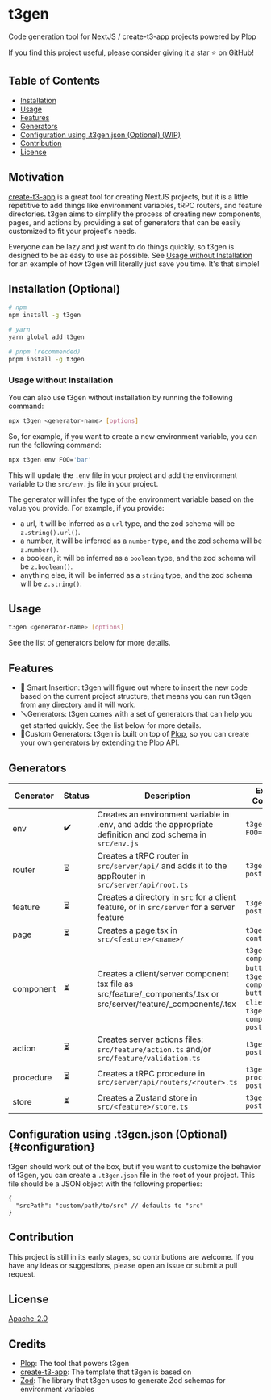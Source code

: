 # t3gen
Code generation tool for NextJS / create-t3-app projects powered by Plop

If you find this project useful, please consider giving it a star ⭐️ on GitHub!

## Table of Contents
- [Installation](#installation)
- [Usage](#usage)
- [Features](#features)
- [Generators](#generators)
- [Configuration using .t3gen.json (Optional) (WIP)](#configuration)
- [Contribution](#contribution)
- [License](#license)

## Motivation
[create-t3-app](https://github.com/t3-oss/create-t3-app) is a great tool for creating NextJS projects, but it is a little repetitive to add things like environment variables, tRPC routers, and feature directories. t3gen aims to simplify the process of creating new components, pages, and actions by providing a set of generators that can be easily customized to fit your project's needs.

Everyone can be lazy and just want to do things quickly, so t3gen is designed to be as easy to use as possible. See [Usage without Installation](#usage-without-installation) for an example of how t3gen will literally just save you time. It's that simple!

## Installation (Optional)

```bash
# npm
npm install -g t3gen

# yarn
yarn global add t3gen

# pnpm (recommended)
pnpm install -g t3gen
```

### Usage without Installation

You can also use t3gen without installation by running the following command:

```bash
npx t3gen <generator-name> [options]
```

So, for example, if you want to create a new environment variable, you can run the following command:

```bash
npx t3gen env FOO='bar'
```

This will update the `.env` file in your project and add the environment variable to the `src/env.js` file in your project.

The generator will infer the type of the environment variable based on the value you provide. For example, if you provide:

- a url, it will be inferred as a `url` type, and the zod schema will be `z.string().url()`. 
- a number, it will be inferred as a `number` type, and the zod schema will be `z.number()`. 
- a boolean, it will be inferred as a `boolean` type, and the zod schema will be `z.boolean()`. 
- anything else, it will be inferred as a `string` type, and the zod schema will be `z.string()`.

## Usage

```bash
t3gen <generator-name> [options]
```

See the list of generators below for more details.

## Features

- 🧠 Smart Insertion: t3gen will figure out where to insert the new code based on the current project structure, that means you can run t3gen from any directory and it will work.
- 🪛Generators: t3gen comes with a set of generators that can help you get started quickly. See the list below for more details.
- 🌟Custom Generators: t3gen is built on top of [Plop](https://plopjs.com/), so you can create your own generators by extending the Plop API.

## Generators

| Generator      | Status | Description                                                                                         | Example Command          |
|----------------|--------|-----------------------------------------------------------------------------------------------------|---------------------------|
| env            | ✔️     | Creates an environment variable in .env, and adds the appropriate definition and zod schema in `src/env.js` | `t3gen env FOO='bar'`          |
| router    | ⏳     | Creates a tRPC router in `src/server/api/` and adds it to the appRouter in `src/server/api/root.ts`      | `t3gen router posts` |
| feature        | ⏳     | Creates a directory in `src` for a client feature, or in `src/server` for a server feature               | `t3gen feature posts`        |
| page           | ⏳     | Creates a page.tsx in `src/<feature>/<name>/`                                                         | `t3gen page contact`         |
| component      | ⏳     | Creates a client/server component tsx file as src/feature/_components/<name>.tsx or src/server/feature/_components/<name>.tsx | `t3gen component button` or `t3gen component button --client` or `t3gen component posts/button` |
| action         | ⏳     | Creates server actions files: `src/feature/action.ts` and/or `src/feature/validation.ts`                 | `t3gen action posts/create` |
| procedure | ⏳     | Creates a tRPC procedure in `src/server/api/routers/<router>.ts`      | `t3gen procedure posts/getPost` |
| store          | ⏳     | Creates a Zustand store in `src/<feature>/store.ts`                                                   | `t3gen store posts`        |

## Configuration using .t3gen.json (Optional) {#configuration}
t3gen should work out of the box, but if you want to customize the behavior of t3gen, you can create a `.t3gen.json` file in the root of your project. This file should be a JSON object with the following properties:

```jsonc
{
  "srcPath": "custom/path/to/src" // defaults to "src"
}
```

## Contribution

This project is still in its early stages, so contributions are welcome. If you have any ideas or suggestions, please open an issue or submit a pull request. 


## License

[Apache-2.0](LICENSE)

## Credits

- [Plop](https://plopjs.com/): The tool that powers t3gen
- [create-t3-app](https://github.com/t3-oss/create-t3-app): The template that t3gen is based on
- [Zod](https://github.com/colinhacks/zod): The library that t3gen uses to generate Zod schemas for environment variables